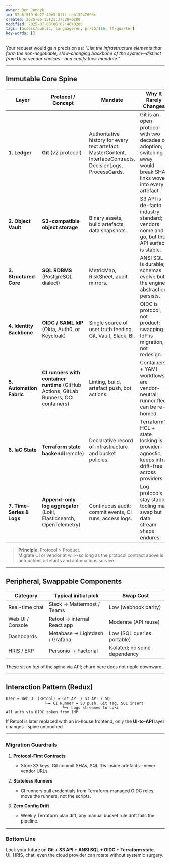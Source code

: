 ```yaml
---
owner: Ben Jendyk
id: 52b8f519-0e27-40e3-8fff-ceb13947608c
created: 2025-06-15T21:37:20+0200
modified: 2025-07-08T06:07:48+0200
tags: [access/public, language/en, pr/25/116, tf/quarter]
key-words: []
---
```


Your request would gain precision as: _"List the infrastructure elements that form the non-negotiable, slow-changing backbone of the system--distinct from UI or vendor choices--and codify their mandate."_

* * *

## Immutable Core Spine

| Layer | Protocol / Concept | Mandate | Why It Rarely Changes | 
| ---- | ---- | ---- | ----  |
| **1. Ledger** | **Git** (v2 protocol) | Authoritative history for every text artefact: MasterContent, InterfaceContracts, DecisionLogs, ProcessCards. | Git is an open protocol with two decades of adoption; switching away would break SHA links woven into every artefact. | 
| **2. Object Vault** | **S3-compatible object storage** | Binary assets, build artefacts, data snapshots. | S3 API is de-facto industry standard; vendors come and go, but the API surface is stable. | 
| **3. Structured Core** | **SQL RDBMS** (PostgreSQL dialect) | MetricMap, RiskSheet, audit mirrors. | ANSI SQL is durable; schemas evolve but the engine abstraction persists. | 
| **4. Identity Backbone** | **OIDC / SAML IdP** (Okta, Auth0, or Keycloak) | Single source of user truth feeding Git, Vault, Slack, BI. | OIDC is protocol, not product; swapping IdP is migration, not redesign. | 
| **5. Automation Fabric** | **CI runners with container runtime** (GitHub Actions, GitLab Runners; OCI containers) | Linting, build, artefact push, bot actions. | Containers + YAML workflows are vendor-neutral; runner fleet can be re-homed. | 
| **6. IaC State** | **Terraform state backend**(remote) | Declarative record of infrastructure and bucket policies. | Terraform's HCL + state locking is provider-agnostic; keeps infra drift-free across providers. | 
| **7. Time-Series & Logs** | **Append-only log aggregator** (Loki, Elasticsearch, OpenTelemetry) | Continuous audit: commit events, CI runs, access logs. | Log protocols stay stable; tooling may swap but data stream shape endures. | 

> **Principle**: Protocol > Product.  
Migrate UI or vendor at will--so long as the protocol contract above is untouched, artefacts and automations survive.

* * *

## Peripheral, Swappable Components

| Category | Typical initial pick | Swap Cost | 
| ---- | ---- | ----  |
| Real-time chat | Slack → Mattermost / Teams | Low (webhook parity) | 
| Web UI / Console | Retool → internal React app | Moderate (API reuse) | 
| Dashboards | Metabase → Lightdash / Grafana | Low (SQL queries portable) | 
| HRIS / ERP | Personio → Factorial | Isolated; no spine dependency | 

These sit _on top_ of the spine via API; churn here does not ripple downward.

* * *

## Interaction Pattern (Redux)
    
    
    User → Web UI (Retool) → Git API / S3 API / SQL
                     └─► CI Runner → S3 push, Git tag, SQL insert
                             └─► Logs streamed to Loki
    All auth via OIDC token from IdP
    

If Retool is later replaced with an in-house frontend, only the **UI-to-API** layer changes--spine untouched.
* * *

### Migration Guardrails

1. **Protocol-First Contracts**

    - Store S3 keys, Git commit SHAs, SQL IDs inside artefacts--never vendor URLs.

2. **Stateless Runners**

    - CI runners pull credentials from Terraform-managed OIDC roles; move the runners, not the scripts.

3. **Zero Config Drift**

    - Weekly Terraform plan diff; any manual bucket rule drift fails the pipeline.
* * *

### Bottom Line

Lock your future on **Git + S3 API + ANSI SQL + OIDC + Terraform state**.  
UI, HRIS, chat, even the cloud provider can rotate without systemic surgery.